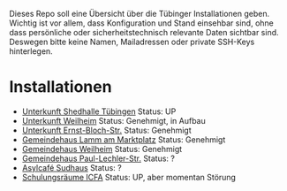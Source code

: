 Dieses Repo soll eine Übersicht über die Tübinger Installationen geben. Wichtig ist vor allem, dass Konfiguration und Stand einsehbar sind, ohne dass persönliche oder sicherheitstechnisch relevante Daten sichtbar sind. Deswegen bitte keine Namen, Mailadressen oder private SSH-Keys hinterlegen.

# Installationen

* [Unterkunft Shedhalle Tübingen](unterkunft-shedhalle/) Status: UP
* [Unterkunft Weilheim](unterkunft-weilheim/) Status: Genehmigt, in Aufbau
* [Unterkunft Ernst-Bloch-Str.](unterkunft-ernst-bloch-str/) Status: Genehmigt
* [Gemeindehaus Lamm am Marktplatz](gemeindehaus-lamm/) Status: Genehmigt
* [Gemeindehaus Weilheim](gemeindehaus-weilheim/) Status: Genehmigt
* [Gemeindehaus Paul-Lechler-Str.](gemeindehaus-paul-lechler-str/) Status: ?
* [Asylcafé Sudhaus](asylcafe-sudhaus/) Status: ?
* [Schulungsräume ICFA](Schulungsraeume-ICFA/) Status: UP, aber momentan Störung
